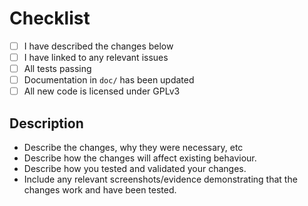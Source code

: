 # Checklist
- [ ] I have described the changes below
- [ ] I have linked to any relevant issues
- [ ] All tests passing
- [ ] Documentation in `doc/` has been updated
- [ ] All new code is licensed under GPLv3

## Description

* Describe the changes, why they were necessary, etc
* Describe how the changes will affect existing behaviour.
* Describe how you tested and validated your changes.
* Include any relevant screenshots/evidence demonstrating that the changes work and have been tested.
